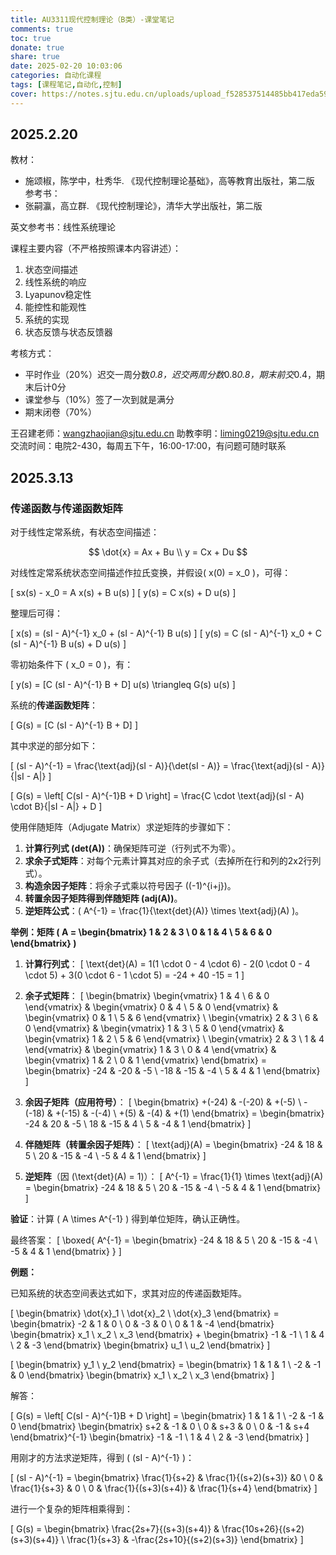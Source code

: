 ```yaml
---
title: AU3311现代控制理论（B类）-课堂笔记
comments: true
toc: true
donate: true
share: true
date: 2025-02-20 10:03:06
categories: 自动化课程
tags: [课程笔记,自动化,控制]
cover: https://notes.sjtu.edu.cn/uploads/upload_f528537514485bb417eda59aeb9690cf.png
---
```


## 2025.2.20

教材：
- 施颂椒，陈学中，杜秀华. 《现代控制理论基础》，高等教育出版社，第二版
参考书：
- 张嗣瀛，高立群. 《现代控制理论》，清华大学出版社，第二版

英文参考书：线性系统理论

课程主要内容（不严格按照课本内容讲述）：
1. 状态空间描述
2. 线性系统的响应
3. Lyapunov稳定性
4. 能控性和能观性
5. 系统的实现
6. 状态反馈与状态反馈器

考核方式：
- 平时作业（20%）迟交一周分数*0.8，迟交两周分数*0.8*0.8，期末前交*0.4，期末后计0分
- 课堂参与（10%）签了一次到就是满分
- 期末闭卷（70%）

王召建老师：wangzhaojian@sjtu.edu.cn
助教李明：liming0219@sjtu.edu.cn 
交流时间：电院2-430，每周五下午，16:00-17:00，有问题可随时联系

## 2025.3.13

### 传递函数与传递函数矩阵

对于线性定常系统，有状态空间描述：

$$
\dot{x} = Ax + Bu \\
y = Cx + Du
$$

对线性定常系统状态空间描述作拉氏变换，并假设\( x(0) = x_0 \)，可得：

\[ sx(s) - x_0 = A x(s) + B u(s) \]
\[ y(s) = C x(s) + D u(s) \]

整理后可得：

\[ x(s) = (sI - A)^{-1} x_0 + (sI - A)^{-1} B u(s) \]
\[ y(s) = C (sI - A)^{-1} x_0 + C (sI - A)^{-1} B u(s) + D u(s) \]

零初始条件下 \( x_0 = 0 \)，有：

\[ y(s) = [C (sI - A)^{-1} B + D] u(s) \triangleq G(s) u(s) \]

系统的**传递函数矩阵**：

\[ G(s) = [C (sI - A)^{-1} B + D] \]

其中求逆的部分如下：

\[
(sI - A)^{-1} = \frac{\text{adj}(sI - A)}{\det(sI - A)} = \frac{\text{adj}(sI - A)}{|sI - A|}
\]

\[
G(s) = \left[ C(sI - A)^{-1}B + D \right] = \frac{C \cdot \text{adj}(sI - A) \cdot B}{|sI - A|} + D
\]


使用伴随矩阵（Adjugate Matrix）求逆矩阵的步骤如下：

1. **计算行列式 (det(A))**：确保矩阵可逆（行列式不为零）。
2. **求余子式矩阵**：对每个元素计算其对应的余子式（去掉所在行和列的2x2行列式）。
3. **构造余因子矩阵**：将余子式乘以符号因子 \((-1)^{i+j}\)。
4. **转置余因子矩阵得到伴随矩阵 (adj(A))**。
5. **逆矩阵公式**：\( A^{-1} = \frac{1}{\text{det}(A)} \times \text{adj}(A) \)。

**举例：矩阵 \( A = \begin{bmatrix} 1 & 2 & 3 \\ 0 & 1 & 4 \\ 5 & 6 & 0 \end{bmatrix} \)**

1. **计算行列式**：
\[
\text{det}(A) = 1(1 \cdot 0 - 4 \cdot 6) - 2(0 \cdot 0 - 4 \cdot 5) + 3(0 \cdot 6 - 1 \cdot 5) = -24 + 40 -15 = 1
\]

2. **余子式矩阵**：
\[
\begin{bmatrix}
\begin{vmatrix} 1 & 4 \\ 6 & 0 \end{vmatrix} & \begin{vmatrix} 0 & 4 \\ 5 & 0 \end{vmatrix} & \begin{vmatrix} 0 & 1 \\ 5 & 6 \end{vmatrix} \\
\begin{vmatrix} 2 & 3 \\ 6 & 0 \end{vmatrix} & \begin{vmatrix} 1 & 3 \\ 5 & 0 \end{vmatrix} & \begin{vmatrix} 1 & 2 \\ 5 & 6 \end{vmatrix} \\
\begin{vmatrix} 2 & 3 \\ 1 & 4 \end{vmatrix} & \begin{vmatrix} 1 & 3 \\ 0 & 4 \end{vmatrix} & \begin{vmatrix} 1 & 2 \\ 0 & 1 \end{vmatrix}
\end{bmatrix}
=
\begin{bmatrix}
-24 & -20 & -5 \\
-18 & -15 & -4 \\
5 & 4 & 1
\end{bmatrix}
\]

3. **余因子矩阵（应用符号）**：
\[
\begin{bmatrix}
+(-24) & -(-20) & +(-5) \\
-(-18) & +(-15) & -(-4) \\
+(5) & -(4) & +(1)
\end{bmatrix}
=
\begin{bmatrix}
-24 & 20 & -5 \\
18 & -15 & 4 \\
5 & -4 & 1
\end{bmatrix}
\]

4. **伴随矩阵（转置余因子矩阵）**：
\[
\text{adj}(A) =
\begin{bmatrix}
-24 & 18 & 5 \\
20 & -15 & -4 \\
-5 & 4 & 1
\end{bmatrix}
\]

5. **逆矩阵**（因 \(\text{det}(A) = 1\)）：
\[
A^{-1} = \frac{1}{1} \times \text{adj}(A) =
\begin{bmatrix}
-24 & 18 & 5 \\
20 & -15 & -4 \\
-5 & 4 & 1
\end{bmatrix}
\]

**验证**：计算 \( A \times A^{-1} \) 得到单位矩阵，确认正确性。

最终答案：
\[
\boxed{
A^{-1} = \begin{bmatrix}
-24 & 18 & 5 \\
20 & -15 & -4 \\
-5 & 4 & 1
\end{bmatrix}
}
\]

**例题：**

已知系统的状态空间表达式如下，求其对应的传递函数矩阵。

\[
\begin{bmatrix}
\dot{x}_1 \\
\dot{x}_2 \\
\dot{x}_3 
\end{bmatrix} = 
\begin{bmatrix}
-2 & 1 & 0 \\
0 & -3 & 0 \\
0 & 1 & -4
\end{bmatrix}
\begin{bmatrix}
x_1 \\
x_2 \\
x_3 
\end{bmatrix} + 
\begin{bmatrix}
-1 & -1 \\
1 & 4 \\
2 & -3
\end{bmatrix}
\begin{bmatrix}
u_1 \\
u_2 
\end{bmatrix}
\]

\[
\begin{bmatrix}
y_1 \\
y_2 
\end{bmatrix} = 
\begin{bmatrix}
1 & 1 & 1 \\
-2 & -1 & 0
\end{bmatrix}
\begin{bmatrix}
x_1 \\
x_2 \\
x_3 
\end{bmatrix}
\]

解答：

\[ G(s) = \left[ C(sI - A)^{-1}B + D \right] = 
\begin{bmatrix}
1 & 1 & 1 \\
-2 & -1 & 0
\end{bmatrix}
\begin{bmatrix}
s+2 & -1 & 0 \\
0 & s+3 & 0 \\
0 & -1 & s+4
\end{bmatrix}^{-1}
\begin{bmatrix}
-1 & -1 \\
1 & 4 \\
2 & -3
\end{bmatrix} \]

用刚才的方法求逆矩阵，得到 \( (sI - A)^{-1} \)：

\[
(sI - A)^{-1} = \begin{bmatrix}
\frac{1}{s+2} & \frac{1}{(s+2)(s+3)} &0 \\
0 & \frac{1}{s+3} & 0 \\
0 & \frac{1}{(s+3)(s+4)} & \frac{1}{s+4}
\end{bmatrix}
\]

进行一个复杂的矩阵相乘得到：

\[
G(s) = \begin{bmatrix}
\frac{2s+7}{(s+3)(s+4)} & \frac{10s+26}{(s+2)(s+3)(s+4)} \\
\frac{1}{s+3} & -\frac{2s+10}{(s+2)(s+3)}
\end{bmatrix}
\]

